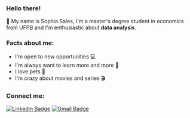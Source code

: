 
### Hello there!
 👋 My name is Sophia Sales, I'm a master's degree student in economics from UFPB and I'm enthusiastic about **data analysis**. 

### Facts about me: 
- I'm open to new opportunities 💻
- I'm always want to learn more and more 📕
- I love pets 🐶
- I'm crazy about movies and series 🎬

### **Connect me:**
[![Linkedin Badge](https://img.shields.io/badge/-LinkedIn-blue?style=flat-square&logo=Linkedin&logoColor=white&link=https://linkedin.com/in/sophia-sales-124521150)](https://www.linkedin.com/in/sophia-sales-124521150) [![Gmail Badge](https://img.shields.io/badge/-Gmail-c14438?style=flat-square&logo=Gmail&logoColor=white&link=mailto:sophiasalesr@gmail.com)](mailto:sophiasalesr@gmail.com)

